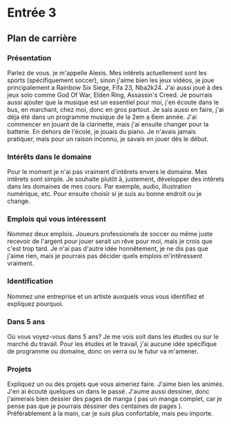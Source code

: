# Entrée 3
## Plan de carrière

### Présentation
Parlez de vous. je m'appelle Alexis. Mes intêrets actuellement sont les sports (spécifiquement soccer), sinon j'aime bien les jeux vidéos, je joue principalement a Rainbow Six Siege, Fifa 23, Nba2k24. J'ai aussi joué à des jeux solo comme God Of War, Elden Ring, Assassin's Creed. Je pourrais aussi ajouter que la musique est un essentiel pour moi, j'en écoute dans le bus, en marchant, chez moi, donc en gros partout. Je sais aussi en faire, j'ai déja été dans un programme musique de la 2em a 6em année. J'ai commencer en jouant de la clarinette, mais j'ai ensuite changer pour la batterie. En dehors de l'école, je jouais du piano. Je n'avais jamais pratiquer, mais pour un raison inconnu, je savais en jouer dès le début.

### Intérêts dans le domaine
Pour le moment je n'ai pas vraiment d'intêrets envers le domaine. Mes intêrets sont simple. Je souhaite plutôt à, justement, développer des intêrets dans les domaines de mes cours. Par exemple, audio, illustration numérique, etc. Pour ensuite choisir si je suis au bonne endroit ou je change.

### Emplois qui vous intéressent
Nommez deux emplois. Joueurs professionels de soccer ou même juste recevoir de l'argent pour jouer serait un rêve pour moi, mais je crois que c'est trop tard. Je n'ai pas d'autre idée honnêtement, je ne dis pas que j'aime rien, mais je pourrais pas décider quels emplois m'intêressent vraiment.

### Identification
Nommez une entreprise et un artiste auxquels vous vous identifiez et expliquez pourquoi.

### Dans 5 ans
Où vous voyez-vous dans 5 ans? Je me vois soit dans les études ou sur le marché du travail. Pour les études et le travail, j'ai aucune idée spécifique de programme ou domaine, donc on verra ou le futur va m'amener.

### Projets
Expliquez un ou des projets que vous aimeriez faire. J'aime bien les animés. J'en ai écouté quelques un dans le passé. J'aume aussi dessiner, donc j'aimerais bien dessier des pages de manga ( pas un manga complet, car je pense pas que je pourrais déssiner des centaines de pages ). Préférablement à la main, car je suis plus confortable, mais peu importe.

